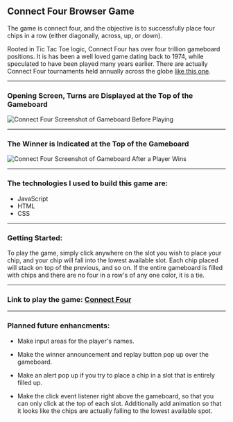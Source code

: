 ## Connect Four Browser Game

The game is connect four, and the objective is to successfully place four chips in a row (either diagonally, across, up, or down).

Rooted in Tic Tac Toe logic, Connect Four has over four trillion gameboard positions. It is has been a well loved game dating back to 1974, while speculated to have been played many years earlier. There are actually Connect Four tournaments held annually across the globe [like this one](https://www.luvimmigration.com/connect-4.html).

---

### Opening Screen, Turns are Displayed at the Top of the Gameboard
![Connect Four Screenshot of Gameboard Before Playing](https://i.imgur.com/ZginIfJ.png)

----

### The Winner is Indicated at the Top of the Gameboard
![Connect Four Screenshot of Gameboard After a Player Wins](https://i.imgur.com/uqSJjVN.png)

---

### The technologies I used to build this game are:
- JavaScript
- HTML
- CSS

----

### Getting Started:
To play the game, simply click anywhere on the slot you wish to place your chip, and your chip will fall into the lowest available slot. Each chip placed will stack on top of the previous, and so on. If the entire gameboard is filled with chips and there are no four in a row's of any one color, it is a tie.

---

### Link to play the game: [Connect Four](https://sophiedamelio.github.io/connect_four)

---

### Planned future enhancments:
- Make input areas for the player's names.

- Make the winner announcement and replay button pop up over the gameboard.

- Make an alert pop up if you try to place a chip in a slot that is entirely filled up.

- Make the click event listener right above the gameboard, so that you can only click at the top of each slot. Additionally add animation so that it looks like the chips are actually falling to the lowest available spot.